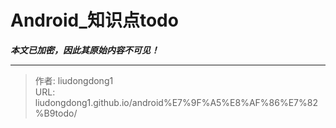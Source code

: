 # Android_知识点todo

***本文已加密，因此其原始内容不可见！***

---

> 作者: liudongdong1  
> URL: liudongdong1.github.io/android%E7%9F%A5%E8%AF%86%E7%82%B9todo/  

